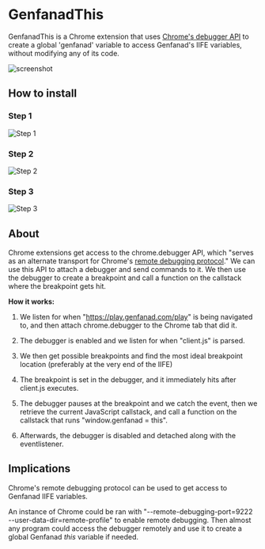 # GenfanadThis
GenfanadThis is a Chrome extension that uses [Chrome's debugger API](https://developer.chrome.com/docs/extensions/reference/debugger/) to create a global 'genfanad' variable to access Genfanad's IIFE variables, without modifying any of its code.

![screenshot](https://gcdnb.pbrd.co/images/2rcMLy9R9xtt.png)

## How to install

### Step 1
![Step 1](https://gcdnb.pbrd.co/images/qbh7KmTwVGCJ.png)

### Step 2
![Step 2](https://gcdnb.pbrd.co/images/ImcOxRaryWFB.png)

### Step 3
![Step 3](https://gcdnb.pbrd.co/images/eRJbODV6oJfB.png)

## About
Chrome extensions get access to the chrome.debugger API, which "serves as an alternate transport for Chrome's [remote debugging protocol](https://chromedevtools.github.io/devtools-protocol/)." We can use this API to attach a debugger and send commands to it. We then use the debugger to create a breakpoint and call a function on the callstack where the breakpoint gets hit.

**How it works:**

1) We listen for when "https://play.genfanad.com/play" is being navigated to, and then attach chrome.debugger to the Chrome tab that did it.

2) The debugger is enabled and we listen for when "client.js" is parsed.

3) We then get possible breakpoints and find the most ideal breakpoint location (preferably at the very end of the IIFE)

4) The breakpoint is set in the debugger, and it immediately hits after client.js executes.

5) The debugger pauses at the breakpoint and we catch the event, then we retrieve the current JavaScript callstack, and call a function on the callstack that runs "window.genfanad = this".

6) Afterwards, the debugger is disabled and detached along with the eventlistener.

## Implications

Chrome's remote debugging protocol can be used to get access to Genfanad IIFE variables.

An instance of Chrome could be ran with "--remote-debugging-port=9222 --user-data-dir=remote-profile" to enable remote debugging. Then almost any program could access the debugger remotely and use it to create a global Genfanad _this_ variable if needed.
